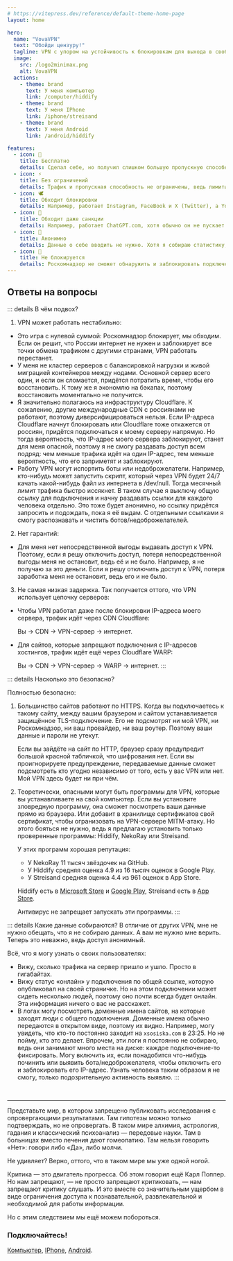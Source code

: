 ```yaml
---
# https://vitepress.dev/reference/default-theme-home-page
layout: home

hero:
  name: "VovaVPN"
  text: "Обойди цензуру!"
  tagline: VPN с упором на устойчивость к блокировкам для выхода в свободный интернет
  image:
    src: /logo2minimax.png
    alt: VovaVPN
  actions:
    - theme: brand
      text: У меня компьютер
      link: /computer/hiddify
    - theme: brand
      text: У меня IPhone
      link: /iphone/streisand
    - theme: brand
      text: У меня Android
      link: /android/hiddify

features:
  - icon: 💸
    title: Бесплатно
    details: Сделал себе, но получил слишком большую пропускную способность и запас трафика на сервере. Чтобы добро не пропадало, делюсь с друзьями.
  - icon: ⚡
    title: Без ограничений
    details: Трафик и пропускная способность не ограничены, ведь лимиты на сервере слишком большие.
  - icon: 🕊
    title: Обходит блокировки
    details: Например, работает Instagram, FaceBook и X (Twitter), а YouTube больше не зависает.
  - icon: 🚀
    title: Обходит даже санкции
    details: Например, работает ChatGPT.com, хотя обычно он не пускает россиян и блокирует подключения через другие VPN.
  - icon: 🦄
    title: Анонимно
    details: Данные о себе вводить не нужно. Хотя я собираю статистику, но не понимаю, кому она принадлежит.
  - icon: 🤡
    title: Не блокируется
    details: Роскомнадзор не сможет обнаружить и заблокировать подключение, ведь VPN использует цепочку серверов и недетектируемые протоколы.
---
```


## Ответы на вопросы

::: details В чём подвох?
1. VPN может работать нестабильно:

- Это игра с нулевой суммой: Роскомнадзор блокирует, мы обходим. Если он решит, что России интернет не нужен и заблокирует все точки обмена трафиком с другими странами, VPN работать перестанет.
- У меня не кластер серверов с балансировкой нагрузки и живой миграцией контейнеров между нодами. Основной сервер всего один, и если он сломается, придётся потратить время, чтобы его восстановить. К тому же я экономлю на бэкапах, поэтому восстановить моментально не получится.
- Я значительно полагаюсь на инфраструктуру Cloudflare. К сожалению, другие международные CDN с россиянами не работают, поэтому диверсифицироваться нельзя. Если IP-адреса Cloudflare начнут блокировать или Cloudflare тоже откажется от россиян, придётся подключаться к моему серверу напрямую. Но тогда вероятность, что IP-адрес моего сервера заблокируют, станет для меня опасной, поэтому я не смогу раздавать доступ всем подряд: чем меньше трафика идёт на один IP-адрес, тем меньше вероятность, что его заприметят и заблокируют.
- Работу VPN могут испортить боты или недоброжелатели. Например, кто-нибудь может запустить скрипт, который через VPN будет 24/7 качать какой-нибудь файл из интернета в /dev/null. Тогда месячный лимит трафика быстро иссякнет. В таком случае я выключу общую ссылку для подключения и начну раздавать ссылки для каждого человека отдельно. Это тоже будет анонимно, но ссылку придётся запросить и подождать, пока я её выдам. С отдельными ссылками я смогу распознавать и чистить ботов/недоброжелателей.

2. Нет гарантий:

- Для меня нет непосредственной выгоды выдавать доступ к VPN. Поэтому, если я решу отключить доступ, потеря непосредственной выгоды меня не остановит, ведь её и не было. Например, я не получаю за это деньги. Если я решу отключить доступ к VPN, потеря заработка меня не остановит, ведь его и не было.

3. Не самая низкая задержка. Так получается оттого, что VPN использует цепочку серверов:

- Чтобы VPN работал даже после блокировки IP-адреса моего сервера, трафик идёт через CDN Cloudflare:

    Вы -> CDN -> VPN-сервер -> интернет.

- Для сайтов, которые запрещают подключения с IP-адресов хостингов, трафик идёт ещё через Cloudflare WARP:

    Вы -> CDN -> VPN-сервер -> WARP -> интернет.
:::

::: details Насколько это безопасно?

Полностью безопасно:

1. Большинство сайтов работают по HTTPS. Когда вы подключаетесь к такому сайту, между вашим браузером и сайтом устанавливается защищённое TLS-подключение. Его не подсмотрят ни мой VPN, ни Роскомнадзор, ни ваш провайдер, ни ваш роутер. Поэтому ваши данные и пароли не утекут.

    Если вы зайдёте на сайт по HTTP, браузер сразу предупредит большой красной табличкой, что шифрования нет. Если вы проигнорируете предупреждение, передаваемые данные сможет подсмотреть кто угодно независимо от того, есть у вас VPN или нет. Мой VPN здесь будет ни при чём.

2. Теоретически, опасными могут быть программы для VPN, которые вы устанавливаете на свой компьютер. Если вы установите зловредную программу, она сможет посмотреть ваши данные прямо из браузера. Или добавит в хранилище сертификатов свой сертификат, чтобы огранизовать на VPN-сервере MITM-атаку. Но этого бояться не нужно, ведь я предлагаю установить только проверенные программы: Hiddify, NekoRay или Streisand.

    У этих программ хорошая репутация:
      - У NekoRay 11 тысяч звёздочек на GitHub.
      - У Hiddify средняя оценка 4.9 из 16 тысяч оценок в Google Play.
      - У Streisand средняя оценка 4.4 из 961 оценок в App Store. 
    
    Hiddify есть в [Microsoft Store](https://apps.microsoft.com/detail/9pdfnl3qv2s5) и [Google Play](https://play.google.com/store/apps/details?id=app.hiddify.com), Streisand есть в [App Store](https://apps.apple.com/us/app/streisand/id6450534064).
    
    Антивирус не запрещает запускать эти программы.
:::

::: details Какие данные собираются?
В отличие от других VPN, мне не нужно обещать, что я не собираю данных. А вам не нужно мне верить. Теперь это неважно, ведь доступ анонимный.

Всё, что я могу узнать о своих пользователях:

- Вижу, сколько трафика на сервер пришло и ушло. Просто в гигабайтах.
- Вижу статус «онлайн» у подключения по общей ссылке, которую опубликовал на своей страничке. Но на этом подключении может сидеть несколько людей, поэтому оно почти всегда будет онлайн. Эта информация ничего о вас не расскажет.
- В логах могу посмотреть доменные имена сайтов, на которые заходят люди с общего подключения. Доменные имена обычно передаются в открытом виде, поэтому их видно. Например, могу увидеть, что кто-то постоянно заходит на `xsosiska.com` в 23:25. Но не пойму, кто это делает. Впрочем, эти логи я постоянно не собираю, ведь они занимают много места на диске: каждое подключение-то фиксировать. Могу включить их, если понадобится что-нибудь починить или выявить бота/недоброжелателя, чтобы отключить его и заблокировать его IP-адрес. Узнать человека таким образом я не смогу, только подозрительную активность выявлю.
:::

<br>

***

Представьте мир, в котором запрещено публиковать исследования с опровергающими результатами. Там гипотезы можно только подтверждать, но не опровергать. В таком мире алхимия, астрология, гадания и классический психоанализ — передовые науки. Там в больницах вместо лечения дают гомеопатию. Там нельзя говорить «Нет»: говори либо «Да», либо молчи.

Не удивляет? Верно, оттого, что в таком мире мы уже одной ногой.

Критика — это двигатель прогресса. Об этом говорил ещё Карл Поппер. Но нам запрещают, — не просто запрещают критиковать, — нам запрещают критику слушать. И это вместе со значительным ущербом в виде ограничения доступа к познавательной, развлекательной и необходимой для работы информации.

Но с этим следствием мы ещё можем побороться.

### Подключайтесь!

[Компьютер](/computer/hiddify), [IPhone](/iphone/streisand), [Android](/android/hiddify).